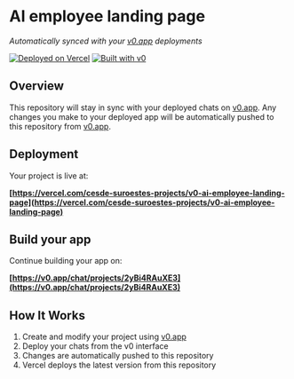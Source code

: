 # AI employee landing page

*Automatically synced with your [v0.app](https://v0.app) deployments*

[![Deployed on Vercel](https://img.shields.io/badge/Deployed%20on-Vercel-black?style=for-the-badge&logo=vercel)](https://vercel.com/cesde-suroestes-projects/v0-ai-employee-landing-page)
[![Built with v0](https://img.shields.io/badge/Built%20with-v0.app-black?style=for-the-badge)](https://v0.app/chat/projects/2yBi4RAuXE3)

## Overview

This repository will stay in sync with your deployed chats on [v0.app](https://v0.app).
Any changes you make to your deployed app will be automatically pushed to this repository from [v0.app](https://v0.app).

## Deployment

Your project is live at:

**[https://vercel.com/cesde-suroestes-projects/v0-ai-employee-landing-page](https://vercel.com/cesde-suroestes-projects/v0-ai-employee-landing-page)**

## Build your app

Continue building your app on:

**[https://v0.app/chat/projects/2yBi4RAuXE3](https://v0.app/chat/projects/2yBi4RAuXE3)**

## How It Works

1. Create and modify your project using [v0.app](https://v0.app)
2. Deploy your chats from the v0 interface
3. Changes are automatically pushed to this repository
4. Vercel deploys the latest version from this repository
